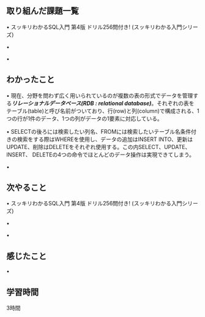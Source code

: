 ## 取り組んだ課題一覧
• スッキリわかるSQL入門 第4版 ドリル256問付き! (スッキリわかる入門シリーズ)


• 


• 


## わかったこと
• 現在、分野を問わず広く用いられているのが複数の表の形式でデータを管理する***リレーショナルデータベース(RDB : relational database)***。それぞれの表をテーブル(table)と呼び名前がついており、行(row)と列(column)で構成される、1つの行が1件のデータ、1つの列がデータの1要素に対応している。


• SELECTの後ろには検索したい列名、FROMには検索したいテーブル名条件付きの検索をする際はWHEREを使用し、データの追加はINSERT INTO、更新はUPDATE、削除はDELETEをそれぞれ使用する。この内SELECT、UPDATE、 INSERT、 DELETEの4つの命令でほとんどのデータ操作は実現できてしまう。


• 


## 次やること
• スッキリわかるSQL入門 第4版 ドリル256問付き! (スッキリわかる入門シリーズ)


• 


• 

## 感じたこと
• 


## 学習時間
3時間